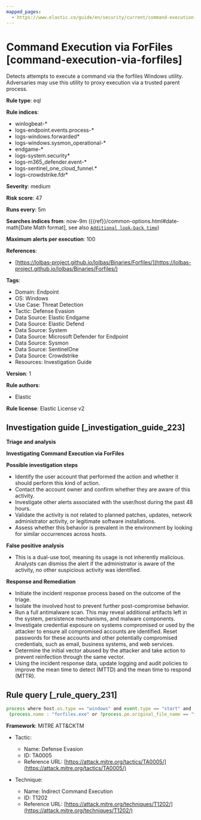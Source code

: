 ```yaml
---
mapped_pages:
  - https://www.elastic.co/guide/en/security/current/command-execution-via-forfiles.html
---
```


# Command Execution via ForFiles [command-execution-via-forfiles]

Detects attempts to execute a command via the forfiles Windows utility. Adversaries may use this utility to proxy execution via a trusted parent process.

**Rule type**: eql

**Rule indices**:

* winlogbeat-*
* logs-endpoint.events.process-*
* logs-windows.forwarded*
* logs-windows.sysmon_operational-*
* endgame-*
* logs-system.security*
* logs-m365_defender.event-*
* logs-sentinel_one_cloud_funnel.*
* logs-crowdstrike.fdr*

**Severity**: medium

**Risk score**: 47

**Runs every**: 5m

**Searches indices from**: now-9m ({{ref}}/common-options.html#date-math[Date Math format], see also [`Additional look-back time`](docs-content://solutions/security/detect-and-alert/create-detection-rule.md#rule-schedule))

**Maximum alerts per execution**: 100

**References**:

* [https://lolbas-project.github.io/lolbas/Binaries/Forfiles/](https://lolbas-project.github.io/lolbas/Binaries/Forfiles/)

**Tags**:

* Domain: Endpoint
* OS: Windows
* Use Case: Threat Detection
* Tactic: Defense Evasion
* Data Source: Elastic Endgame
* Data Source: Elastic Defend
* Data Source: System
* Data Source: Microsoft Defender for Endpoint
* Data Source: Sysmon
* Data Source: SentinelOne
* Data Source: Crowdstrike
* Resources: Investigation Guide

**Version**: 1

**Rule authors**:

* Elastic

**Rule license**: Elastic License v2

## Investigation guide [_investigation_guide_223]

**Triage and analysis**

**Investigating Command Execution via ForFiles**

**Possible investigation steps**

* Identify the user account that performed the action and whether it should perform this kind of action.
* Contact the account owner and confirm whether they are aware of this activity.
* Investigate other alerts associated with the user/host during the past 48 hours.
* Validate the activity is not related to planned patches, updates, network administrator activity, or legitimate software installations.
* Assess whether this behavior is prevalent in the environment by looking for similar occurrences across hosts.

**False positive analysis**

* This is a dual-use tool, meaning its usage is not inherently malicious. Analysts can dismiss the alert if the administrator is aware of the activity, no other suspicious activity was identified.

**Response and Remediation**

* Initiate the incident response process based on the outcome of the triage.
* Isolate the involved host to prevent further post-compromise behavior.
* Run a full antimalware scan. This may reveal additional artifacts left in the system, persistence mechanisms, and malware components.
* Investigate credential exposure on systems compromised or used by the attacker to ensure all compromised accounts are identified. Reset passwords for these accounts and other potentially compromised credentials, such as email, business systems, and web services.
* Determine the initial vector abused by the attacker and take action to prevent reinfection through the same vector.
* Using the incident response data, update logging and audit policies to improve the mean time to detect (MTTD) and the mean time to respond (MTTR).


## Rule query [_rule_query_231]

```js
process where host.os.type == "windows" and event.type == "start" and
 (process.name : "forfiles.exe" or ?process.pe.original_file_name == "forfiles.exe") and process.args : ("/c", "-c")
```

**Framework**: MITRE ATT&CKTM

* Tactic:

    * Name: Defense Evasion
    * ID: TA0005
    * Reference URL: [https://attack.mitre.org/tactics/TA0005/](https://attack.mitre.org/tactics/TA0005/)

* Technique:

    * Name: Indirect Command Execution
    * ID: T1202
    * Reference URL: [https://attack.mitre.org/techniques/T1202/](https://attack.mitre.org/techniques/T1202/)



